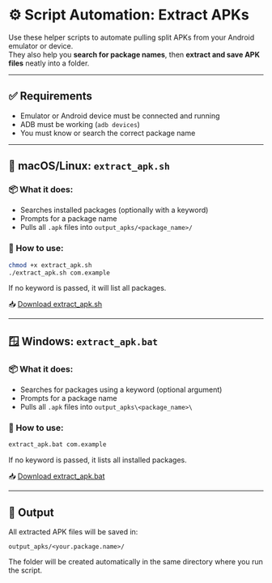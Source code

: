 <!-- Guide for using helper scripts to automate APK extraction -->

# ⚙️ Script Automation: Extract APKs

Use these helper scripts to automate pulling split APKs from your Android emulator or device.  
They also help you **search for package names**, then **extract and save APK files** neatly into a folder.

---

## ✅ Requirements

- Emulator or Android device must be connected and running
- ADB must be working (`adb devices`)
- You must know or search the correct package name

---

## 🐧 macOS/Linux: `extract_apk.sh`

### 📦 What it does:
- Searches installed packages (optionally with a keyword)
- Prompts for a package name
- Pulls all `.apk` files into `output_apks/<package_name>/`

### 🔧 How to use:

```bash
chmod +x extract_apk.sh
./extract_apk.sh com.example
```

If no keyword is passed, it will list all packages.

📥 [Download extract_apk.sh](https://raw.githubusercontent.com/alexsaelao/technical-knowledge-base/main/apk-handling/scripts/extract_apk.sh)

---

## 🪟 Windows: `extract_apk.bat`

### 📦 What it does:
- Searches for packages using a keyword (optional argument)
- Prompts for a package name
- Pulls all `.apk` files into `output_apks\<package_name>\`

### 🔧 How to use:

```bat
extract_apk.bat com.example
```

If no keyword is passed, it lists all installed packages.

📥 [Download extract_apk.bat](https://raw.githubusercontent.com/alexsaelao/technical-knowledge-base/main/apk-handling/scripts/extract_apk.bat)

---

## 📁 Output

All extracted APK files will be saved in:

```
output_apks/<your.package.name>/
```

The folder will be created automatically in the same directory where you run the script.
